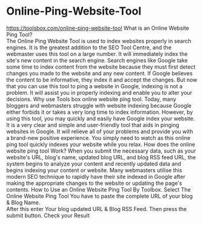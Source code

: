 # Online-Ping-Website-Tool
https://toolsbox.com/online-ping-website-tool
 What is an Online Website Ping Tool?        
 The Online Ping Website Tool is used to index websites properly in search engines. It is the greatest addition to the SEO Tool Centre, and the webmaster uses this tool on a large number.
It will immediately index the site's new content in the search engine. Search engines like Google take some time to index content from the website because they must first detect changes you made to the website and any new content. If Google believes the content to be informative, they index it and accept the changes.
But now that you can use this tool to ping a website in Google, indexing is not a problem. It will assist you in properly indexing and enable you to alter your decisions.
Why use Tools box online website ping tool.
Today, many bloggers and webmasters struggle with website indexing because Google either forbids it or takes a very long time to index information. However, by using this tool, you may quickly and easily have Google index your website.
It is a very clear and simple and user-friendly tool that aids in pinging websites in Google. It will relieve all of your problems and provide you with a brand-new positive experience. You simply need to watch as this online ping tool quickly indexes your website while you relax.
How does the online website ping tool Work?
When you submit the necessary data, such as your website's URL, blog's name, updated blog URL, and blog RSS feed URL, the system begins to analyze your content and recently updated data and begins indexing your content or website.
Many webmasters utilise this modern SEO technique to rapidly have their site indexed in Google after making the appropriate changes to the website or updating the page's contents.
How to Use an Online Website Ping Tool By Toolbox.
Select The Online Website Ping Tool 
You have to paste the complete URL of your blog & Blog Name.  
After this enter Your blog updated URL & Blog RSS Feed.
Then press the submit button.
Check your Result

